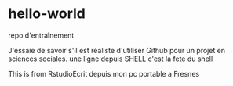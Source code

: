 # hello-world
repo d'entraînement

J'essaie de savoir s'il est réaliste d'utiliser Github pour un projet en sciences sociales.
une ligne depuis SHELL
 c'est la fete du shell

This is from RstudioEcrit depuis mon pc portable a Fresnes
